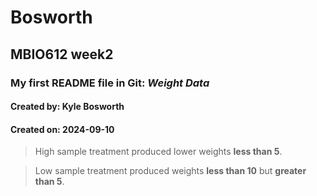 # Bosworth

## MBIO612 week2 ##

### My first README file in Git: _Weight Data_

#### Created by: Kyle Bosworth

#### Created on: 2024-09-10

> High sample treatment produced lower weights **less than 5**.


> Low sample treatment produced weights **less than 10** but **greater than 5**.
